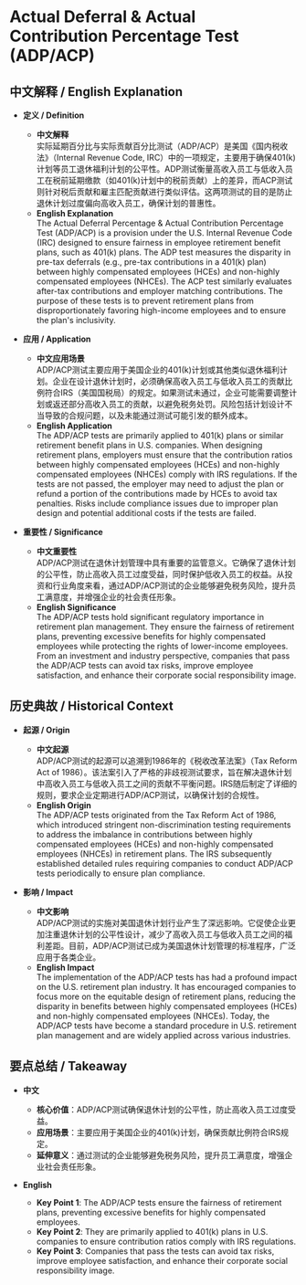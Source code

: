 # Actual Deferral & Actual Contribution Percentage Test (ADP/ACP)

## 中文解释 / English Explanation

* **定义 / Definition**  
  - **中文解释**  
    实际延期百分比与实际贡献百分比测试（ADP/ACP）是美国《国内税收法》（Internal Revenue Code, IRC）中的一项规定，主要用于确保401(k)计划等员工退休福利计划的公平性。ADP测试衡量高收入员工与低收入员工在税前延期缴款（如401(k)计划中的税前贡献）上的差异，而ACP测试则针对税后贡献和雇主匹配贡献进行类似评估。这两项测试的目的是防止退休计划过度偏向高收入员工，确保计划的普惠性。  
  - **English Explanation**  
    The Actual Deferral Percentage & Actual Contribution Percentage Test (ADP/ACP) is a provision under the U.S. Internal Revenue Code (IRC) designed to ensure fairness in employee retirement benefit plans, such as 401(k) plans. The ADP test measures the disparity in pre-tax deferrals (e.g., pre-tax contributions in a 401(k) plan) between highly compensated employees (HCEs) and non-highly compensated employees (NHCEs). The ACP test similarly evaluates after-tax contributions and employer matching contributions. The purpose of these tests is to prevent retirement plans from disproportionately favoring high-income employees and to ensure the plan's inclusivity.

* **应用 / Application**  
  - **中文应用场景**  
    ADP/ACP测试主要应用于美国企业的401(k)计划或其他类似退休福利计划。企业在设计退休计划时，必须确保高收入员工与低收入员工的贡献比例符合IRS（美国国税局）的规定。如果测试未通过，企业可能需要调整计划或返还部分高收入员工的贡献，以避免税务处罚。风险包括计划设计不当导致的合规问题，以及未能通过测试可能引发的额外成本。  
  - **English Application**  
    The ADP/ACP tests are primarily applied to 401(k) plans or similar retirement benefit plans in U.S. companies. When designing retirement plans, employers must ensure that the contribution ratios between highly compensated employees (HCEs) and non-highly compensated employees (NHCEs) comply with IRS regulations. If the tests are not passed, the employer may need to adjust the plan or refund a portion of the contributions made by HCEs to avoid tax penalties. Risks include compliance issues due to improper plan design and potential additional costs if the tests are failed.

* **重要性 / Significance**  
  - **中文重要性**  
    ADP/ACP测试在退休计划管理中具有重要的监管意义。它确保了退休计划的公平性，防止高收入员工过度受益，同时保护低收入员工的权益。从投资和行业角度来看，通过ADP/ACP测试的企业能够避免税务风险，提升员工满意度，并增强企业的社会责任形象。  
  - **English Significance**  
    The ADP/ACP tests hold significant regulatory importance in retirement plan management. They ensure the fairness of retirement plans, preventing excessive benefits for highly compensated employees while protecting the rights of lower-income employees. From an investment and industry perspective, companies that pass the ADP/ACP tests can avoid tax risks, improve employee satisfaction, and enhance their corporate social responsibility image.

## 历史典故 / Historical Context

* **起源 / Origin**  
  - **中文起源**  
    ADP/ACP测试的起源可以追溯到1986年的《税收改革法案》（Tax Reform Act of 1986）。该法案引入了严格的非歧视测试要求，旨在解决退休计划中高收入员工与低收入员工之间的贡献不平衡问题。IRS随后制定了详细的规则，要求企业定期进行ADP/ACP测试，以确保计划的合规性。  
  - **English Origin**  
    The ADP/ACP tests originated from the Tax Reform Act of 1986, which introduced stringent non-discrimination testing requirements to address the imbalance in contributions between highly compensated employees (HCEs) and non-highly compensated employees (NHCEs) in retirement plans. The IRS subsequently established detailed rules requiring companies to conduct ADP/ACP tests periodically to ensure plan compliance.

* **影响 / Impact**  
  - **中文影响**  
    ADP/ACP测试的实施对美国退休计划行业产生了深远影响。它促使企业更加注重退休计划的公平性设计，减少了高收入员工与低收入员工之间的福利差距。目前，ADP/ACP测试已成为美国退休计划管理的标准程序，广泛应用于各类企业。  
  - **English Impact**  
    The implementation of the ADP/ACP tests has had a profound impact on the U.S. retirement plan industry. It has encouraged companies to focus more on the equitable design of retirement plans, reducing the disparity in benefits between highly compensated employees (HCEs) and non-highly compensated employees (NHCEs). Today, the ADP/ACP tests have become a standard procedure in U.S. retirement plan management and are widely applied across various industries.

## 要点总结 / Takeaway

* **中文**  
  - **核心价值**：ADP/ACP测试确保退休计划的公平性，防止高收入员工过度受益。  
  - **应用场景**：主要应用于美国企业的401(k)计划，确保贡献比例符合IRS规定。  
  - **延伸意义**：通过测试的企业能够避免税务风险，提升员工满意度，增强企业社会责任形象。

* **English**  
  - **Key Point 1**: The ADP/ACP tests ensure the fairness of retirement plans, preventing excessive benefits for highly compensated employees.  
  - **Key Point 2**: They are primarily applied to 401(k) plans in U.S. companies to ensure contribution ratios comply with IRS regulations.  
  - **Key Point 3**: Companies that pass the tests can avoid tax risks, improve employee satisfaction, and enhance their corporate social responsibility image.